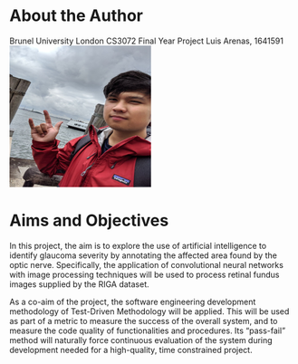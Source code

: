 # About the Author
Brunel University London
CS3072 Final Year Project
Luis Arenas, 1641591
<img src="https://github.com/arenzo97/arenzo97.github.io/blob/master/profilepic.jpg" width="250px" height="250px">

# Aims and Objectives
In this project, the aim is to explore the use of artificial intelligence to identify glaucoma severity by annotating the affected area found by the optic nerve. Specifically, the application of convolutional neural networks with image processing techniques will be used to process retinal fundus images supplied by the RIGA dataset.

As a co-aim of the project, the software engineering development methodology of Test-Driven Methodology will be applied. This will be used as part of a metric to measure the success of the overall system, and to measure the code quality of functionalities and procedures. Its “pass-fail” method will naturally force continuous evaluation of the system during development needed for a high-quality, time constrained project.
